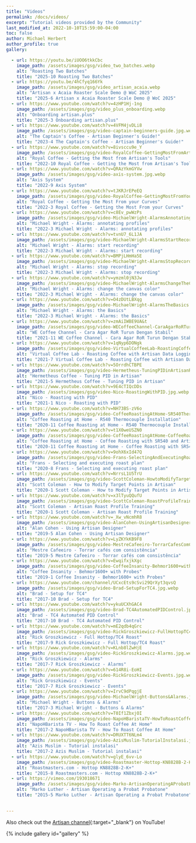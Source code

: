 ```yaml
---
title: "Videos"
permalink: /docs/videos/
excerpt: "Tutorial videos provided by the Community"
last_modified_at: 2022-10-10T15:59:00-04:00
toc: false
author: Michael Herbert
author_profile: true
gallery:

  - url: https://youtu.be/iUOO6tkkCbc
    image_path: /assets/images/gsg/video_two_batches.webp
    alt: "Roasting Two Batches"
    title: "2025-10 Roasting Two Batches"
  - url: https://youtu.be/4hCfyq166Yk
    image_path: /assets/images/gsg/video_artisan_acaia.webp
    alt: "Artisan x Acaia Roaster Scale Demo @ WoC 2025"
    title: "2025-6 Artisan x Acaia Roaster Scale Demo @ WoC 2025"
  - url: https://www.youtube.com/watch?v=4zHP1Hj-1ng
    image_path: /assets/images/gsg/video_plus_onboarding.webp
    alt: "Onboarding artisan.plus"
    title: "2025-3 Onboarding artisan.plus"
  - url: https://www.youtube.com/watch?v=4VFM4jvDLi8
    image_path: /assets/images/gsg/video-captain-beginners-guide.jpg.webp
    alt: "The Captain's Coffee - Artisan Beginner's Guide!"
    title: "2023-4 The Captain's Coffee - Artisan Beginner's Guide!"
  - url: https://www.youtube.com/watch?v=8ivsccu9e_Y
    image_path: /assets/images/gsg/video-RoyalCoffee-GettingMostFromArtisansTools.jpg.webp
    alt: "Royal Coffee - Getting the Most from Artisan's Tools"
    title: "2022-10 Royal Coffee - Getting the Most from Artisan's Tools"
  - url: https://www.youtube.com/watch?v=QRAzYkmGYVw
    image_path: /assets/images/gsg/video-axis-system.jpg.webp
    alt: "Axis System"
    title: "2022-9 Axis System"
  - url: https://www.youtube.com/watch?v=tJKRJrEPeEQ
    image_path: /assets/images/gsg/video-RoyalCoffee-GettingMostFromYourCurves.jpg.webp
    alt: "Royal Coffee - Getting the Most From your Curves"
    title: "2022-3 Royal Coffee - Getting the Most From your Curves"
  - url: https://www.youtube.com/watch?v=c8Ev_pwWzPs
    image_path: /assets/images/gsg/video-MichaelWright-AlarmsAnnotatingProfiles.jpg.webp
    alt: "Michael Wright - Alarms: annotating profiles"
    title: "2022-3 Michael Wright - Alarms: annotating profiles"
  - url: https://www.youtube.com/watch?v=tvnU7_6L1JA
    image_path: /assets/images/gsg/video-MichaelWright-AlarmsStartRecording.jpg.webp
    alt: "Michael Wright - Alarms: start recording"
    title: "2022-3 Michael Wright - Alarms: start recording"
  - url: https://www.youtube.com/watch?v=BMPjLHmHa5E
    image_path: /assets/images/gsg/video-MichaelWright-AlarmsStopRecording.jpg.webp
    alt: "Michael Wright - Alarms: stop recording"
    title: "2022-3 Michael Wright - Alarms: stop recording"
  - url: https://www.youtube.com/watch?v=ymzml0jN3Jw
    image_path: /assets/images/gsg/video-MichaelWright-AlarmsChangeTheCanvasColor.jpg.webp
    alt: "Michael Wright - Alarms: change the canvas color"
    title: "2022-3 Michael Wright - Alarms: change the canvas color"
  - url: https://www.youtube.com/watch?v=O4zDUtLBXqg
    image_path: /assets/images/gsg/video-MichaelWright-AlarmsTheBasics.jpg.webp
    alt: "Michael Wright - Alarms: the Basics"
    title: "2022-3 Michael Wright - Alarms: the Basics"
  - url: https://www.youtube.com/watch?v=zmAiIWBE9UA&t
    image_path: /assets/images/gsg/video-WECoffeeChannel-CaraAgarRoRTurunDenganStabil.jpg.webp
    alt: "WE Coffee Channel - Cara Agar RoR Turun Dengan Stabil"
    title: "2021-11 WE Coffee Channel - Cara Agar RoR Turun Dengan Stabil"
  - url: https://www.youtube.com/watch?v=1qNyp6DONgk
    image_path: /assets/images/gsg/video-VirtualCoffeeLab-RoastingCoffeewithArtisanDataLoggingSoftware.jpg.webp
    alt: "Virtual Coffee Lab - Roasting Coffee with Artisan Data Logging Software"
    title: "2021-7 Virtual Coffee Lab - Roasting Coffee with Artisan Data Logging Software"
  - url: https://www.youtube.com/watch?v=5OrrdhCTBPE
    image_path: /assets/images/gsg/video-Hermetheus-TuningPIDinArtisanRoastingSoftware.jpg.webp
    alt: "Hermetheus Coffee - Tuning PID in Artisan"
    title: "2021-5 Hermetheus Coffee - Tuning PID in Artisan"
  - url: https://www.youtube.com/watch?v=9E4cTIQcDDs
    image_path: /assets/images/gsg/video-Nico-RoastingWithPID.jpg.webp
    alt: "Nico - Roasting with PID"
    title: "2021-1 Nico - Roasting with PID"
  - url: https://www.youtube.com/watch?v=NH73BS-zV6o
    image_path: /assets/images/gsg/video-CoffeeRoastingAtHome-SR540ThermocoupleInstallation.jpg.webp
    alt: "Coffee Roasting at Home - R540 Thermocouple Installation"
    title: "2020-11 Coffee Roasting at Home - R540 Thermocouple Installation"
  - url: https://www.youtube.com/watch?v=t1X0weUSZN0
    image_path: /assets/images/gsg/video-CoffeeRoastingAtHome-CoffeeRoastingwithSR540andArtisan.jpg.webp
    alt: "Coffee Roasting at Home - Coffee Roasting with SR540 and Artisan"
    title: "2020-11 Coffee Roasting at Home - Coffee Roasting with SR540 and Artisan"
  - url: https://www.youtube.com/watch?v=9ohX6xId47Q
    image_path: /assets/images/gsg/video-Frans-SelectingAndExecutingRoastPlan.jpg.webp
    alt: "Frans - Selecting and executing roast plan"
    title: "2020-8 Frans - Selecting and executing roast plan"
  - url: https://www.youtube.com/watch?v=NrrsL1U5TrU
    image_path: /assets/images/gsg/video-ScottColeman-HowtoModifyTargetPoints.jpg.webp
    alt: "Scott Coleman - How to Modify Target Points in Artisan"
    title: "2020-1 Scott Coleman - How to Modify Target Points in Artisan"
  - url: https://www.youtube.com/watch?v=x3lTyuQQufU
    image_path: /assets/images/gsg/video-ScottColeman-RoastProfileTraining.jpg.webp
    alt: "Scott Coleman - Artisan Roast Profile Training"
    title: "2020-1 Scott Coleman - Artisan Roast Profile Training"
  - url: https://www.youtube.com/watch?v=_Xw_vNcmhR8
    image_path: /assets/images/gsg/video-AlanCohen-UsingArtisanDesigner.jpg.webp
    alt: "Alan Cohen - Using Artisan Designer"
    title: "2019-5 Alan Cohen - Using Artisan Designer"
  - url: https://www.youtube.com/watch?v=LyZKYkKB9F8
    image_path: /assets/images/gsg/video-MestreCafeeiro-TorrarCafesComConsistencia.jpg.webp
    alt: "Mestre Cafeeiro - Torrar cafés com consistência"
    title: "2019-5 Mestre Cafeeiro - Torrar cafés com consistência"
  - url: https://www.youtube.com/watch?v=EwqifxjkXgc
    image_path: /assets/images/gsg/video-CoffeeInsanity-Behmor1600+withProbes.jpg.webp
    alt: "Coffee Insanity - Behmor1600+ with Probes"
    title: "2019-1 Coffee Insanity - Behmor1600+ with Probes"
  - url: https://www.youtube.com/channel/UCxcEts9cSvi29QrXyt3qvsQ
    image_path: /assets/images/gsg/video-Brad-SetupForTC4.jpg.webp
    alt: "Brad - Setup for TC4"
    title: "2017-10 Brad - Setup for TC4"
  - url: https://www.youtube.com/watch?v=ykuUCXhGAC4
    image_path: /assets/images/gsg/video-Brad-TC4AutomatedPIDControl.jpg.webp
    alt: "Brad - TC4 Automated PID Control"
    title: "2017-10 Brad - TC4 Automated PID Control"
  - url: https://www.youtube.com/watch?v=mE2qdb4qGrc
    image_path: /assets/images/gsg/video-RickGroszkiewicz-FullHottopTC4roast.jpg.webp
    alt: "Rick Groszkiewicz - Full Hottop/TC4 Roast"
    title: "2017-9 Rick Groszkiewicz - Full Hottop/TC4 Roast"
  - url: https://www.youtube.com/watch?v=KLnb8lZwHjE
    image_path: /assets/images/gsg/video-RickGroszkiewicz-Alarms.jpg.webp
    alt: "Rick Groszkiewicz - Alarms"
    title: "2017-7 Rick Groszkiewicz - Alarms"
  - url: https://www.youtube.com/watch?v=614R8i-EoHI
    image_path: /assets/images/gsg/video-RickGroszkiewicz-Events.jpg.webp
    alt: "Rick Groszkiewicz - Events"
    title: "2017-7 Rick Groszkiewicz - Events"
  - url: https://www.youtube.com/watch?v=IrvC9dPqgjE
    image_path: /assets/images/gsg/video-MichaelWright-Buttons&Alarms.jpg.webp
    alt: "Michael Wright - Buttons & Alarms"
    title: "2017-3 Michael Wright - Buttons & Alarms"
  - url: https://www.youtube.com/watch?v=T0If1ZbxjOI
    image_path: /assets/images/gsg/video-NapoHBaristaTV-HowToRoastCoffeeAtHome.jpg.webp
    alt: "NapoHBarista TV - How To Roast Coffee At Home"
    title: "2017-2 NapoHBarista TV - How To Roast Coffee At Home"
  - url: https://www.youtube.com/watch?v=DRUXTT6NLm4
    image_path: /assets/images/gsg/video-AzisMuslim-TutorialInstalasi.jpg.webp
    alt: "Azis Muslim - Tutorial instalasi"
    title: "2017-2 Azis Muslim - Tutorial instalasi"
  - url: https://www.youtube.com/watch?v=glyE_6vv-Lo
    image_path: /assets/images/gsg/video-Roastmaster-Hottop-KN8828B-2-K+.jpg.webp
    alt: "Roastmasters.com - Hottop KN8828B-2-K+"
    title: "2015-8 Roastmasters.com - Hottop KN8828B-2-K+"
  - url: https://vimeo.com/193018671
    image_path: /assets/images/gsg/video-Marko-ArtisanOperatingAProbatProbatone.jpg.webp
    alt: "Marko Luther - Artisan Operating a Probat Probatone"
    title: "2015-5 Marko Luther - Artisan Operating a Probat Probatone"

    
---
```


Also check out the [Artisan channel](https://www.youtube.com/@artisanplus){:target="_blank"} on YouTube!

{% include gallery id="gallery" %} 



